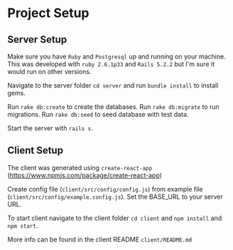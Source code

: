 # Project Setup

## Server Setup

Make sure you have `Ruby` and `Postgresql` up and running on your machine. This was developed with `ruby 2.6.1p33` and `Rails 5.2.2` but I'm sure it would run on other versions.

Navigate to the server folder `cd server` and run `bundle install` to install gems.

Run `rake db:create` to create the databases.
Run `rake db:migrate` to run migrations.
Run `rake db:seed` to seed database with test data.

Start the server with `rails s`.

## Client Setup

The client was generated using `create-react-app` (https://www.npmjs.com/package/create-react-app)

Create config file (`client/src/config/config.js`) from example file (`client/src/config/example.config.js`). Set the BASE_URL to your server URL.

To start client navigate to the client folder `cd client` and `npm install` and `npm start`.

More info can be found in the client README `client/README.md`
